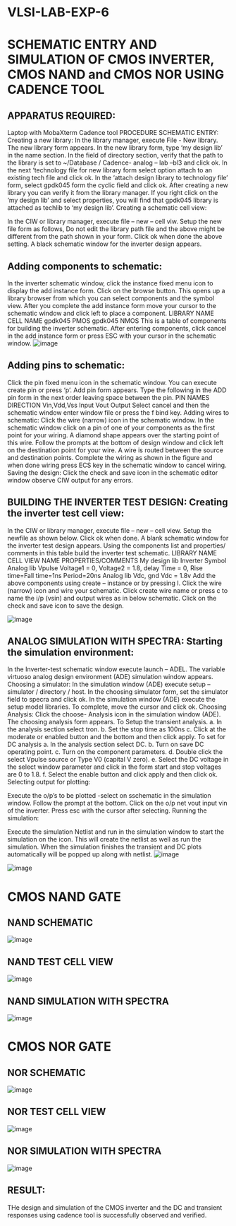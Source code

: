 # VLSI-LAB-EXP-6
# SCHEMATIC ENTRY AND SIMULATION OF CMOS INVERTER, CMOS NAND and CMOS NOR USING CADENCE TOOL

## APPARATUS REQUIRED:

Laptop with MobaXterm
Cadence tool PROCEDURE SCHEMATIC ENTRY: Creating a new library:
In the library manager, execute File - New library. The new library form appears.
In the new library form, type ‘my design lib’ in the name section.
In the field of directory section, verify that the path to the library is set to ~/Database / Cadence- analog – lab –bl3 and click ok.
In the next ‘technology file for new library form select option attach to an existing tech file and click ok.
In the ‘attach design library to technology file’ form, select gpdk045 form the cyclic field and click ok.
After creating a new library you can verify it from the library manager.
If you right click on the ‘my design lib’ and select properties, you will find that gpdk045 library is attached as techlib to ‘my design lib’.
Creating a schematic cell view:

In the CIW or library manager, execute file – new – cell viw.
Setup the new file form as follows, Do not edit the library path file and the above might be different from the path shown in your form.
Click ok when done the above setting. A black schematic window for the inverter design appears.
## Adding components to schematic:

In the inverter schematic window, click the instance fixed menu icon to display the add instance form.
Click on the browse button. This opens up a library browser from which you can select components and the symbol view.
After you complete the add instance form move your cursor to the schematic window and click left to place a component. LIBRARY NAME CELL NAME gpdk045 PMOS gpdk045 NMOS
This is a table of components for building the inverter schematic.
After entering components, click cancel in the add instance form or press ESC with your cursor in the schematic window.
![image](https://github.com/Dhiva-22/VLSI-LAB-EXP-6/assets/161815121/963c9f2b-7e69-4ff3-94a4-3b9dc12db424)




## Adding pins to schematic:

Click the pin fixed menu icon in the schematic window. You can execute create pin or press ‘p’.
Add pin form appears. Type the following in the ADD pin form in the next order leaving space between the pin. PIN NAMES DIRECTION Vin,Vdd,Vss Input Vout Output
Select cancel and then the schematic window enter window file or press the f bind key. Adding wires to schematic:
Click the wire (narrow) icon in the schematic window.
In the schematic window click on a pin of one of your components as the first point for your wiring. A diamond shape appears over the starting point of this wire.
Follow the prompts at the bottom of design window and click left on the destination point for your wire. A wire is routed between the source and destination points.
Complete the wiring as shown in the figure and when done wiring press ECS key in the schematic window to cancel wiring.
Saving the design: Click the check and save icon in the schematic editor window observe CIW output for any errors.

## BUILDING THE INVERTER TEST DESIGN: Creating the inverter test cell view:

In the CIW or library manager, execute file – new – cell view.
Setup the newfile as shown below.
Click ok when done. A blank schematic window for the inverter test design appears.
Using the components list and properties/ comments in this table build the inverter test schematic. LIBRARY NAME CELL VIEW NAME PROPERTIES/COMMENTS My design lib Inverter Symbol Analog lib Vpulse Voltage1 = 0, Voltage2 = 1.8, delay Time = 0, Rise time=Fall time=1ns Period=20ns Analog lib Vdc, gnd Vdc = 1.8v
Add the above components using create – instance or by pressing I.
Click the wire (narrow) icon and wire your schematic.
Click create wire name or press c to name the i/p (vsin) and output wires as in below schematic.
Click on the check and save icon to save the design.

![image](https://github.com/Dhiva-22/VLSI-LAB-EXP-6/assets/161815121/98c0bbff-0647-4cb5-9c01-40f724accf50)


## ANALOG SIMULATION WITH SPECTRA: Starting the simulation environment:

In the Inverter-test schematic window execute launch – ADEL. The variable virtuoso analog design environment (ADE) simulation window appears. Choosing a simulator:
In the simulation window (ADE) execute setup – simulator / directory / host.
In the choosing simulator form, set the simulator field to specra and click ok.
In the simulation window (ADE) execute the setup model libraries. To complete, move the cursor and click ok. Choosing Analysis:
Click the choose- Analysis icon in the simulation window (ADE).
The choosing analysis form appears.
To Setup the transient analysis. a. In the analysis section select tron. b. Set the stop time as 100ns c. Click at the moderate or enabled button and the bottom and then click apply.
To set for DC analysis a. In the analysis section select DC. b. Turn on save DC operating point. c. Turn on the component parameters. d. Double click the select Vpulse source or Type V0 (capital V zero). e. Select the DC voltage in the select window parameter and click in the form start and stop voltages are 0 to 1.8. f. Select the enable button and click apply and then click ok.
Selecting output for plotting:

Execute the o/p’s to be plotted -select on sschematic in the simulation window.
Follow the prompt at the bottom. Click on the o/p net vout input vin of the inverter. Press esc with the cursor after selecting.
Running the simulation:

Execute the simulation Netlist and run in the simulation window to start the simulation on the icon. This will create the netlist as well as run the simulation.
When the simulation finishes the transient and DC plots automatically will be popped up along with netlist.
![image](https://github.com/Dhiva-22/VLSI-LAB-EXP-6/assets/161815121/369ec686-e52b-4037-b512-5be998ca650c)

![image](https://github.com/Dhiva-22/VLSI-LAB-EXP-6/assets/161815121/313c479d-a9f4-42d0-87d4-226826928de9)




# CMOS NAND GATE

## NAND SCHEMATIC

![image](https://github.com/Dhiva-22/VLSI-LAB-EXP-6/assets/161815121/b1155804-8f6d-499f-bbdf-6cd929e31288)


## NAND TEST CELL VIEW

![image](https://github.com/Dhiva-22/VLSI-LAB-EXP-6/assets/161815121/30602559-f737-4877-8228-b9140454a67f)


## NAND SIMULATION WITH SPECTRA

![image](https://github.com/Dhiva-22/VLSI-LAB-EXP-6/assets/161815121/76c5e518-e4db-485e-ad58-afb9f8282e24)


# CMOS NOR GATE

## NOR SCHEMATIC
![image](https://github.com/Dhiva-22/VLSI-LAB-EXP-6/assets/161815121/f45b17ab-83b1-4400-9e1d-27990dd068b5)




## NOR TEST CELL VIEW

![image](https://github.com/Dhiva-22/VLSI-LAB-EXP-6/assets/161815121/2333ef87-9c84-4f43-b939-d6bbe497fe08)


## NOR SIMULATION WITH SPECTRA
![image](https://github.com/Dhiva-22/VLSI-LAB-EXP-6/assets/161815121/d64f32cd-a54e-4f39-9915-7057ee06b90d)



## RESULT:
THe design and simulation of the CMOS inverter and the DC and transient responses using cadence tool is successfully observed and verified.
